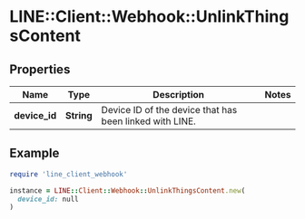 # LINE::Client::Webhook::UnlinkThingsContent

## Properties

| Name | Type | Description | Notes |
| ---- | ---- | ----------- | ----- |
| **device_id** | **String** | Device ID of the device that has been linked with LINE. |  |

## Example

```ruby
require 'line_client_webhook'

instance = LINE::Client::Webhook::UnlinkThingsContent.new(
  device_id: null
)
```


